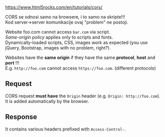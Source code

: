 
https://www.html5rocks.com/en/tutorials/cors/

CORS se odnosi samo na browsere, i to samo na skripte!!!  
Kod server->server komunikacije ovaj "problem" ne postoji.

Website foo.com cannot access `bar.com` via script.  
*Same-origin policy* applies only to scripts and fonts.  
Dynamically-loaded scripts, CSS, images work as expected (you use jQuery, Bootstrap, images with no problem, right?).

Websites have the **same origin** if they have the same **protocol**, **host** and **port** !!!  
E.g. `http://foo.com` cannot access `https://foo.com`. (different protocols)

## Request
CORS request **must have** the `Origin` header (e.g. `Origin: http://foo.com`). It is added automatically by the browser.

## Response
It contains various headers prefixed with `Access-Control-`.







